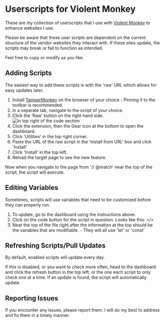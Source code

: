 # Userscripts for Violent Monkey

These are my collection of userscripts that I use with [Violent Monkey](https://violentmonkey.github.io/) to enhance websites I use. 

Please be aware that these user scripts are dependent on the current structure of the vendor websites they interact with. If these sites update, the scripts may break or fail to function as intended.

Feel free to copy or modify as you like.

## Adding Scripts

The easiest way to add these scripts is with the 'raw' URL which allows for easy updates later.

1.  Install [TamperMonkey](https://www.tampermonkey.net/) on the browser of your choice - Pinning it to the toolbar is recommended.
2.  In a separate tab, navigate to the script of your choice.
3.  Click the 'Raw' button on the right hand side.
  ![in top right of the code section](https://cdn.glitch.global/4c74f8d5-b1a6-4a37-91dc-9b40f9d9d76e/firefox_TY0MXfG7ia.png?raw=true)
4.  Click the extension, then the Gear icon at the bottom to open the dashboard.
5.  Click 'Utilities' in the top right corner.
7.  Paste the URL of the raw script in the 'Install from URL' box and click 'Install'
8.  Click 'Install' in the top left.
9.  Reload the target page to see the new feature.

Now when you navigate to the page from '// @match' near the top of the script, the script will execute.

## Editing Variables

Sometimes, scripts will use variables that need to be customized before they can properly run. 

1. To update, go to the dashboard using the instructions above.
2. Click on the code button for the script in question. Looks like this: </>
3. Near the top of the file right after the information at the top should be the variables that are modifiable. - They will all use 'let' or 'const'

## Refreshing Scripts/Pull Updates
By default, enabled scripts will update every day.

If this is disabled, or you want to check more often, head to the dashboard and click the refresh button in the top left, or the one each script to only check one at a time.
If an update is found, the script will automatically update.

## Reporting Issues

If you encounter any issues, please report them. I will do my best to address and fix them in a timely manner.
